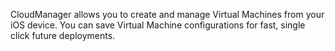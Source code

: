 CloudManager allows you to create and manage Virtual Machines from your iOS device. You can save Virtual Machine configurations for fast, single click future deployments.
